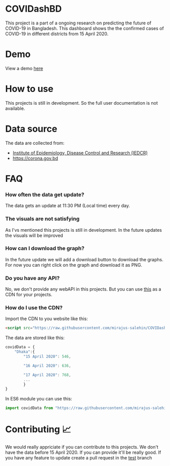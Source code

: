 # COVIDashBD
This project is a  part of a ongoing research on predicting the future of COVID-19 in Bangladesh. This dashboard shows the the confirmed cases of COVID-19 in different districts from 15 April 2020.
# Demo
View a demo [here](https://mirajus-salehin.github.io/COVIDashBD)
# How to use
This projects is still in development. So the full user documentation is not available.
# Data source
The data are collected from:
 - [Institute of Epidemiology, Disease Control and Research (IEDCR)](https://www.iedcr.gov.bd/)
 - https://corona.gov.bd

 
# FAQ
### How often the data get update?
The data gets an update at 11:30 PM (Local time) every day.
### The visuals are not satisfying
As I'vs mentioned this projects is still in development. In the future updates the visuals will be improved
### How can I download the graph?
In the future update we will add a download button to download the graphs. For now you can right click on the graph and download it as PNG.
### Do you have any API?
No, we don't provide any webAPI in this projects. But you can use [this](https://raw.githubusercontent.com/mirajus-salehin/COVIDashBD/master/filter.js) as a CDN for your projects.
### How do I use the CDN?
Import the CDN to you website like this:
```html
<script src="https://raw.githubusercontent.com/mirajus-salehin/COVIDashBD/master/filter.js"></scrpit>
```
The data are stored like this:
```javascript
covidData = {
	"Dhaka":{
		"15 April 2020": 546,

		"16 April 2020": 636,

		"17 April 2020": 768,
		...
		}
}
```
In ES6 module you can use this:
```javascript
import covidData from "https://raw.githubusercontent.com/mirajus-salehin/COVIDashBD/master/filter.js"
```

# Contributing :chart_with_upwards_trend:
We would really appriciate if you can contribute to this projects. We don't have the data before 15 April 2020. If you can provide it'll be really good.
If you have any feature to update create a pull request in the [test](https://github.com/mirajus-salehin/COVIDashBD/tree/test) branch

